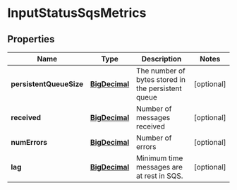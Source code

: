 # InputStatusSqsMetrics

## Properties
Name | Type | Description | Notes
------------ | ------------- | ------------- | -------------
**persistentQueueSize** | [**BigDecimal**](BigDecimal.md) | The number of bytes stored in the persistent queue |  [optional]
**received** | [**BigDecimal**](BigDecimal.md) | Number of messages received |  [optional]
**numErrors** | [**BigDecimal**](BigDecimal.md) | Number of errors |  [optional]
**lag** | [**BigDecimal**](BigDecimal.md) | Minimum time messages are at rest in SQS. |  [optional]
